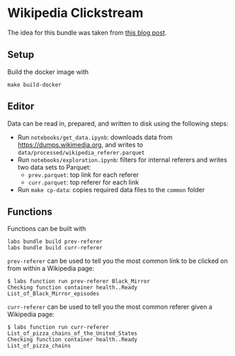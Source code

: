 # Wikipedia Clickstream

The idea for this bundle was taken from
[this blog post](https://blog.wikimedia.org/2018/01/16/wikipedia-rabbit-hole-clickstream/).

## Setup

Build the docker image with
```
make build-docker
```

## Editor

Data can be read in, prepared, and written to disk using the following steps:

- Run `notebooks/get_data.ipynb`: downloads data from https://dumps.wikimedia.org,
  and writes to `data/processed/wikipedia_referer.parquet`
- Run `notebooks/exploration.ipynb`: filters for internal referers and writes
  two data sets to Parquet:
  - `prev.parquet`: top link for each referer
  - `curr.parquet`: top referer for each link
- Run `make cp-data`: copies required data files to the `common` folder

## Functions

Functions can be built with

```
labs bundle build prev-referer
labs bundle build curr-referer
```

`prev-referer` can be used to tell you the most common link to be clicked on
from within a Wikipedia page:

```
$ labs function run prev-referer Black_Mirror
Checking function container health..Ready
List_of_Black_Mirror_episodes
```

`curr-referer` can be used to tell you the most common referer given a
Wikipedia page:

```
$ labs function run curr-referer List_of_pizza_chains_of_the_United_States
Checking function container health..Ready
List_of_pizza_chains
```